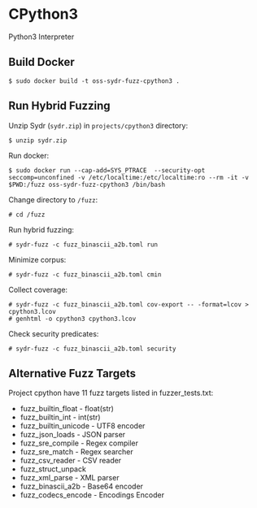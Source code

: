 # CPython3

Python3 Interpreter

## Build Docker

    $ sudo docker build -t oss-sydr-fuzz-cpython3 .

## Run Hybrid Fuzzing

Unzip Sydr (`sydr.zip`) in `projects/cpython3` directory:

    $ unzip sydr.zip

Run docker:

    $ sudo docker run --cap-add=SYS_PTRACE  --security-opt seccomp=unconfined -v /etc/localtime:/etc/localtime:ro --rm -it -v $PWD:/fuzz oss-sydr-fuzz-cpython3 /bin/bash

Change directory to `/fuzz`:

    # cd /fuzz

Run hybrid fuzzing:

    # sydr-fuzz -c fuzz_binascii_a2b.toml run

Minimize corpus:

    # sydr-fuzz -c fuzz_binascii_a2b.toml cmin

Collect coverage:

    # sydr-fuzz -c fuzz_binascii_a2b.toml cov-export -- -format=lcov > cpython3.lcov
    # genhtml -o cpython3 cpython3.lcov

Check security predicates:

    # sydr-fuzz -c fuzz_binascii_a2b.toml security

## Alternative Fuzz Targets
Project cpython have 11 fuzz targets listed in fuzzer_tests.txt:
+ fuzz_builtin_float - float(str)
+ fuzz_builtin_int - int(str)
+ fuzz_builtin_unicode - UTF8 encoder 
+ fuzz_json_loads - JSON parser
+ fuzz_sre_compile - Regex compiler
+ fuzz_sre_match - Regex searcher
+ fuzz_csv_reader - CSV reader
+ fuzz_struct_unpack 
+ fuzz_xml_parse - XML parser
+ fuzz_binascii_a2b - Base64 encoder
+ fuzz_codecs_encode - Encodings Encoder
